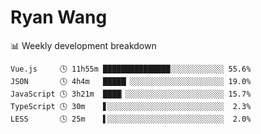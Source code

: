 # Ryan Wang

 <!-- waka-box start -->
📊 Weekly development breakdown
```text
Vue.js     🕓 11h55m ███████████████░░░░░░░░░░░░ 55.6%
JSON       🕓 4h4m   █████▏░░░░░░░░░░░░░░░░░░░░░ 19.0%
JavaScript 🕓 3h21m  ████▏░░░░░░░░░░░░░░░░░░░░░░ 15.7%
TypeScript 🕓 30m    ▋░░░░░░░░░░░░░░░░░░░░░░░░░░  2.3%
LESS       🕓 25m    ▌░░░░░░░░░░░░░░░░░░░░░░░░░░  2.0%
```
<!-- Powered by https://github.com/YouEclipse/waka-box-go . -->
<!-- waka-box end -->